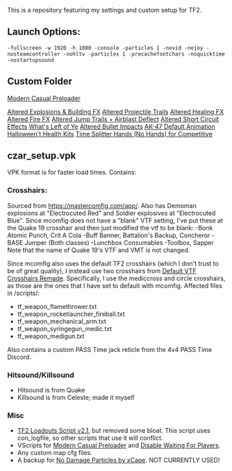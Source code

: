 This is a repository featuring my settings and custom setup for TF2.

## Launch Options:
```
-fullscreen -w 1920 -h 1080 -console -particles 1 -novid -nojoy -nosteamcontroller -nohltv -particles 1 -precachefontchars -noquicktime -nostartupsound
```

## Custom Folder

[Modern Casual Preloader](https://gamebanana.com/wips/79779)

[Altered Explosions & Building FX](https://gamebanana.com/mods/12457)
[Altered Projectile Trails](https://gamebanana.com/mods/12420)
[Altered Healing FX](https://gamebanana.com/mods/422308)
[Altered Fire FX](https://gamebanana.com/mods/289584)
[Altered Jump Trails + Airblast Deflect](https://gamebanana.com/mods/11896)
[Altered Short Circuit Effects](https://gamebanana.com/mods/11900)
[What's Left of Ye](https://gamebanana.com/mods/12374)
[Altered Bullet Impacts](https://gamebanana.com/mods/12384)
[AK-47 Default Animation](https://gamebanana.com/mods/465236)
[Halloween't Health Kits](https://gamebanana.com/mods/401775)
[Time Splitter Hands (No Hands) for Competitive](https://gamebanana.com/mods/467431)

## czar_setup.vpk

VPK format is for faster load times.
Contains:

### Crosshairs:

Sourced from https://mastercomfig.com/app/. Also has Demoman explosions at "Electrocuted Red" and Soldier explosives at "Electrocuted Blue".
Since mcomfig does not have a "blank" VTF setting, I've put these at the Quake 19 crosshair and then just modified the vtf to be blank:
-Bonk Atomic Punch, Crit A Cola
-Buff Banner, Battalion's Backup, Concheror
-BASE Jumper (Both classes)
-Lunchbox Consumables
-Toolbox, Sapper
Note that the name of Quake 19's VTF and VMT is not changed.

Since mcomfig also uses the default TF2 crosshairs (which I don't trust to be of great quality), I instead use two crosshairs from [Default VTF Crosshairs Remade](https://gamebanana.com/mods/464818). Specifically, I use the mediccross and circle crosshairs, as those are the ones that I have set to default with mcomfig.
Affected files in /scripts/:
- tf_weapon_flamethrower.txt
- tf_weapon_rocketlauncher_fireball.txt
- tf_weapon_mechanical_arm.txt
- tf_weapon_syringegun_medic.txt
- tf_weapon_medigun.txt

Also contains a custom PASS Time jack reticle from the 4v4 PASS Time Discord.

### Hitsound/Killsound

- Hitsound is from Quake
- Killsound is from Celeste; made it myself

### Misc

- [TF2 Loadouts Script v2.1](https://github.com/jooonior/tf2-loadouts-script), but removed some bloat. This script uses con_logfile, so other scripts that use it will conflict.
- VScripts for [Modern Casual Preloader](https://gamebanana.com/wips/79779) and [Disable Waiting For Players](https://gamebanana.com/mods/448996).
- Any custom map cfg files.
- A backup for [No Damage Particles by xCape](https://www.teamfortress.tv/62242/is-it-possible-to-disable-damage-particles). NOT CURRENTLY USED!